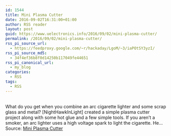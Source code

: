 ```yaml
---
id: 1544
title: Mini Plasma Cutter
date: 2016-09-02T16:31:00+01:00
author: RSS reader
layout: post
guid: https://www.uelectronics.info/2016/09/02/mini-plasma-cutter/
permalink: /2016/09/02/mini-plasma-cutter/
rss_pi_source_url:
  - https://feedproxy.google.com/~r/hackaday/LgoM/~3/iaPOtSY3yzI/
rss_pi_source_md5:
  - 34f4ef36b8f0d14250b117049fe44651
rss_pi_canonical_url:
  - my_blog
categories:
  - RSS
tags:
  - RSS
---
```

&#013;  
What do you get when you combine an arc cigarette lighter and some scrap glass and metal? [NightHawkInLight] created a simple plasma cutter project along with some hot glue and a few simple tools. If you aren’t a smoker, an arc lighter uses a high voltage spark to light the cigarette. He…&#013;  
Source: <a href="https://feedproxy.google.com/~r/hackaday/LgoM/~3/iaPOtSY3yzI/" target="_blank">Mini Plasma Cutter</a>